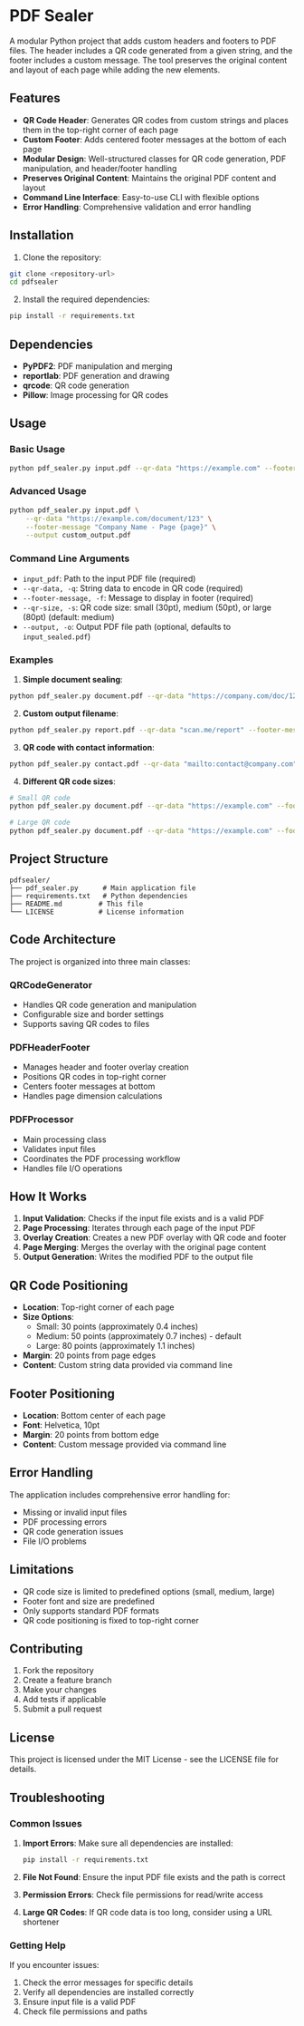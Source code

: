 # PDF Sealer

A modular Python project that adds custom headers and footers to PDF files. The header includes a QR code generated from a given string, and the footer includes a custom message. The tool preserves the original content and layout of each page while adding the new elements.

## Features

- **QR Code Header**: Generates QR codes from custom strings and places them in the top-right corner of each page
- **Custom Footer**: Adds centered footer messages at the bottom of each page
- **Modular Design**: Well-structured classes for QR code generation, PDF manipulation, and header/footer handling
- **Preserves Original Content**: Maintains the original PDF content and layout
- **Command Line Interface**: Easy-to-use CLI with flexible options
- **Error Handling**: Comprehensive validation and error handling

## Installation

1. Clone the repository:
```bash
git clone <repository-url>
cd pdfsealer
```

2. Install the required dependencies:
```bash
pip install -r requirements.txt
```

## Dependencies

- **PyPDF2**: PDF manipulation and merging
- **reportlab**: PDF generation and drawing
- **qrcode**: QR code generation
- **Pillow**: Image processing for QR codes

## Usage

### Basic Usage

```bash
python pdf_sealer.py input.pdf --qr-data "https://example.com" --footer-message "Confidential Document"
```

### Advanced Usage

```bash
python pdf_sealer.py input.pdf \
    --qr-data "https://example.com/document/123" \
    --footer-message "Company Name - Page {page}" \
    --output custom_output.pdf
```

### Command Line Arguments

- `input_pdf`: Path to the input PDF file (required)
- `--qr-data, -q`: String data to encode in QR code (required)
- `--footer-message, -f`: Message to display in footer (required)
- `--qr-size, -s`: QR code size: small (30pt), medium (50pt), or large (80pt) (default: medium)
- `--output, -o`: Output PDF file path (optional, defaults to `input_sealed.pdf`)

### Examples

1. **Simple document sealing**:
```bash
python pdf_sealer.py document.pdf --qr-data "https://company.com/doc/123" --footer-message "Confidential"
```

2. **Custom output filename**:
```bash
python pdf_sealer.py report.pdf --qr-data "scan.me/report" --footer-message "Internal Use Only" --output sealed_report.pdf
```

3. **QR code with contact information**:
```bash
python pdf_sealer.py contact.pdf --qr-data "mailto:contact@company.com" --footer-message "Contact: contact@company.com"
```

4. **Different QR code sizes**:
```bash
# Small QR code
python pdf_sealer.py document.pdf --qr-data "https://example.com" --footer-message "Confidential" --qr-size small

# Large QR code
python pdf_sealer.py document.pdf --qr-data "https://example.com" --footer-message "Confidential" --qr-size large
```

## Project Structure

```
pdfsealer/
├── pdf_sealer.py      # Main application file
├── requirements.txt   # Python dependencies
├── README.md         # This file
└── LICENSE           # License information
```

## Code Architecture

The project is organized into three main classes:

### QRCodeGenerator
- Handles QR code generation and manipulation
- Configurable size and border settings
- Supports saving QR codes to files

### PDFHeaderFooter
- Manages header and footer overlay creation
- Positions QR codes in top-right corner
- Centers footer messages at bottom
- Handles page dimension calculations

### PDFProcessor
- Main processing class
- Validates input files
- Coordinates the PDF processing workflow
- Handles file I/O operations

## How It Works

1. **Input Validation**: Checks if the input file exists and is a valid PDF
2. **Page Processing**: Iterates through each page of the input PDF
3. **Overlay Creation**: Creates a new PDF overlay with QR code and footer
4. **Page Merging**: Merges the overlay with the original page content
5. **Output Generation**: Writes the modified PDF to the output file

## QR Code Positioning

- **Location**: Top-right corner of each page
- **Size Options**: 
  - Small: 30 points (approximately 0.4 inches)
  - Medium: 50 points (approximately 0.7 inches) - default
  - Large: 80 points (approximately 1.1 inches)
- **Margin**: 20 points from page edges
- **Content**: Custom string data provided via command line

## Footer Positioning

- **Location**: Bottom center of each page
- **Font**: Helvetica, 10pt
- **Margin**: 20 points from bottom edge
- **Content**: Custom message provided via command line

## Error Handling

The application includes comprehensive error handling for:
- Missing or invalid input files
- PDF processing errors
- QR code generation issues
- File I/O problems

## Limitations

- QR code size is limited to predefined options (small, medium, large)
- Footer font and size are predefined
- Only supports standard PDF formats
- QR code positioning is fixed to top-right corner

## Contributing

1. Fork the repository
2. Create a feature branch
3. Make your changes
4. Add tests if applicable
5. Submit a pull request

## License

This project is licensed under the MIT License - see the LICENSE file for details.

## Troubleshooting

### Common Issues

1. **Import Errors**: Make sure all dependencies are installed:
   ```bash
   pip install -r requirements.txt
   ```

2. **File Not Found**: Ensure the input PDF file exists and the path is correct

3. **Permission Errors**: Check file permissions for read/write access

4. **Large QR Codes**: If QR code data is too long, consider using a URL shortener

### Getting Help

If you encounter issues:
1. Check the error messages for specific details
2. Verify all dependencies are installed correctly
3. Ensure input file is a valid PDF
4. Check file permissions and paths
